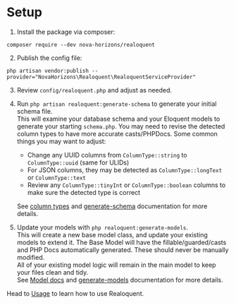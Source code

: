 # Setup

1. Install the package via composer:

`composer require --dev nova-horizons/realoquent`

2. Publish the config file:

`php artisan vendor:publish --provider="NovaHorizons\Realoquent\RealoquentServiceProvider"`

3. Review `config/realoquent.php` and adjust as needed.


4. Run `php artisan realoquent:generate-schema` to generate your initial schema file.  
   This will examine your database schema and your Eloquent models to generate your starting `schema.php`.
   You may need to revise the detected column types to have more accurate casts/PHPDocs. Some common things you may want to adjust:

    * Change any UUID columns from  `ColumnType::string` to `ColumnType::uuid` (same for ULIDs)
    * For JSON columns, they may be detected as `ColumnType::longText` or `ColumnType::text`
    * Review any `ColumnType::tinyInt` or `ColumnType::boolean` columns to make sure the detected type is correct

   See [column types](schema-management/columns.md#column-types) and  [generate-schema](commands/generate-schema.md) documentation for more details.


5. Update your models with `php realoquent:generate-models`.  
   This will create a new base model class, and update your existing models to extend it.
   The Base Model will have the fillable/guarded/casts and PHP Docs automatically generated. These should never be manually modified.  
   All of your existing model logic will remain in the main model to keep your files clean and tidy.  
   See [Model docs](eloquent/models.md) and [generate-models](commands/generate-models.md) documentation for more details.

Head to [Usage](usage.md) to learn how to use Realoquent.
